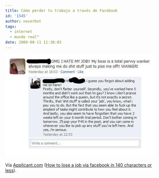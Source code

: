 ```yaml
---
title: Cómo perder tu trabajo a través de Facebook
id: '1545'
author: neverbot
tags:
  - internet
  - mundo real™
date: 2009-08-11 11:38:03
---
```


![Cómo perder tu trabajo](./como-perder-tu-trabajo-a-traves-de-facebook/how-to-lose-job-facebook.jpg "Cómo perder tu trabajo")

Vía [Applicant.com](http://applicant.com/) ([How to lose a job via facebook in 140 characters or less](http://applicant.com/how-to-lose-a-job-via-facebook-in-140-characaters-or-less/)).
